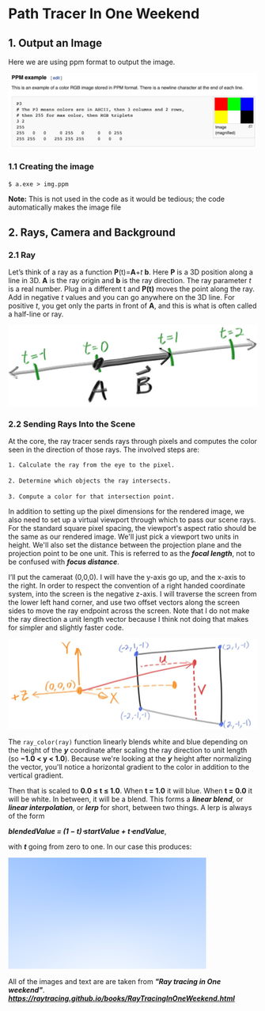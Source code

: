 # Path Tracer In One Weekend

## 1. Output an Image

Here we are using ppm format to output the image.

![alt text](assets/fig-1.01-ppm.jpg)

### 1.1 Creating the image

`$ a.exe > img.ppm` 

__**Note:**__ This is not used in the code as it would be tedious; the code automatically makes the image file

## 2. Rays, Camera and Background

### 2.1 Ray

Let’s think of a ray as a function **P**(t)=**A**+_t_ **b**. Here **P** is a 3D position along a line in 3D. **A** is the ray origin and **b** is the ray direction. The ray parameter _t_ is a real number. Plug in a different t and **P(t)** moves the point along the ray. Add in negative _t_ values and you can go anywhere on the 3D line. For positive _t_, you get only the parts in front of **A**, and this is what is often called a half-line or ray.

![alt text](assets/fig-1.02-lerp.jpg)

### 2.2 Sending Rays Into the Scene

At the core, the ray tracer sends rays through pixels and computes the color seen in the direction of those rays. The involved steps are:

    1. Calculate the ray from the eye to the pixel.

    2. Determine which objects the ray intersects.

    3. Compute a color for that intersection point.

In addition to setting up the pixel dimensions for the rendered image, we also need to set up a virtual viewport through which to pass our scene rays. For the standard square pixel spacing, the viewport's aspect ratio should be the same as our rendered image. We'll just pick a viewport two units in height. We'll also set the distance between the projection plane and the projection point to be one unit. This is referred to as the _**focal length**_, not to be confused with _**focus distance**_.

I’ll put the cameraat (0,0,0). I will have the y-axis go up, and the x-axis to the right. In order to respect the convention of a right handed coordinate system, into the screen is the negative z-axis. I will traverse the screen from the lower left hand corner, and use two offset vectors along the screen sides to move the ray endpoint across the screen. Note that I do not make the ray direction a unit length vector because I think not doing that makes for simpler and slightly faster code.

![alt text](assets/fig-1.03-cam-geom.jpg)

The `ray_color(ray)` function linearly blends white and blue depending on the height of the _**y**_ coordinate after scaling the ray direction to unit length (so **−1.0 < y < 1.0**). Because we're looking at the _**y**_ height after normalizing the vector, you'll notice a horizontal gradient to the color in addition to the vertical gradient.

Then that is scaled to **0.0 ≤ t ≤ 1.0**. When **t = 1.0** it will blue. When **t = 0.0** it will be white. In between, it will be a blend. This forms a _**linear blend**_, or _**linear interpolation**_, or _**lerp**_ for short, between two things. A lerp is always of the form

_**blendedValue = (1 − t)⋅startValue + t⋅endValue**_,

with _**t**_ going from zero to one. In our case this produces:

![alt text](assets/img-1.02-blue-to-white.png)

All of the images and text are are taken from _**"Ray tracing in One weekend"**_.
_**https://raytracing.github.io/books/RayTracingInOneWeekend.html**_
